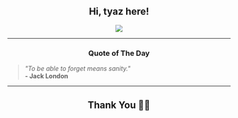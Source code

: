 <h2 align="center"> Hi, tyaz here!</h2>

<p align="center">
<a href="https://github.com/tyazx" alt="github streak"><img src="https://dvst-streak.herokuapp.com/?user=tyazx&theme=tokyonight&fire=DD472C"></a>
</p>

<hr>
<h3 align="center">Quote of The Day</h3>
<p align="center">
<blockquote>
<i>"To be able to forget means sanity."</i>
<br>
<b>- Jack London</b>
</blockquote>
</p>


<hr>
<h2 align="center">Thank You 🙏🏼</h2>

